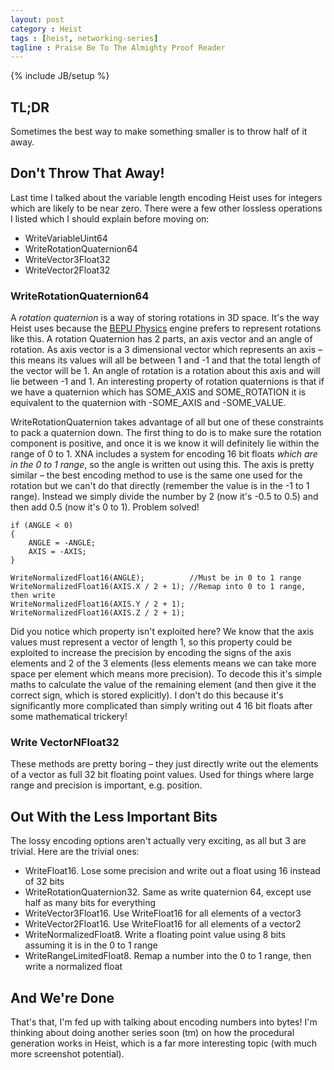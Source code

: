 ```yaml
---
layout: post
category : Heist
tags : [heist, networking-series]
tagline : Praise Be To The Almighty Proof Reader
---
```

{% include JB/setup %}


## TL;DR

Sometimes the best way to make something smaller is to throw half of it away.

## Don't Throw That Away!

Last time I talked about the variable length encoding Heist uses for integers which are likely to be near zero. There were a few other lossless operations I listed which I should explain before moving on:

 - WriteVariableUint64
 - WriteRotationQuaternion64
 - WriteVector3Float32
 - WriteVector2Float32
 
### WriteRotationQuaternion64

A _rotation quaternion_ is a way of storing rotations in 3D space. It's the way Heist uses because the [BEPU Physics](http://bepuphysics.codeplex.com/) engine prefers to represent rotations like this. A rotation Quaternion has 2 parts, an axis vector and an angle of rotation. As axis vector is a 3 dimensional vector which represents an axis – this means its values will all be between 1 and -1 and that the total length of the vector will be 1. An angle of rotation is a rotation about this axis and will lie between -1 and 1. An interesting property of rotation quaternions is that if we have a quaternion which has SOME_AXIS and SOME_ROTATION it is equivalent to the quaternion with -SOME_AXIS and -SOME_VALUE.

WriteRotationQuaternion takes advantage of all but one of these constraints to pack a quaternion down. The first thing to do is to make sure the rotation component is positive, and once it is we know it will definitely lie within the range of 0 to 1. XNA includes a system for encoding 16 bit floats *which are in the 0 to 1 range*, so the angle is written out using this. The axis is pretty similar – the best encoding method to use is the same one used for the rotation but we can't do that directly (remember the value is in the -1 to 1 range). Instead we simply divide the number by 2 (now it's -0.5 to 0.5) and then add 0.5 (now it's 0 to 1). Problem solved!

    if (ANGLE < 0)
    {
        ANGLE = -ANGLE;
        AXIS = -AXIS;
    }
    
    WriteNormalizedFloat16(ANGLE);          //Must be in 0 to 1 range
    WriteNormalizedFloat16(AXIS.X / 2 + 1); //Remap into 0 to 1 range, then write
    WriteNormalizedFloat16(AXIS.Y / 2 + 1);
    WriteNormalizedFloat16(AXIS.Z / 2 + 1);

Did you notice which property isn't exploited here? We know that the axis values must represent a vector of length 1, so this property could be exploited to increase the precision by encoding the signs of the axis elements and 2 of the 3 elements (less elements means we can take more space per element which means more precision). To decode this it's simple maths to calculate the value of the remaining element (and then give it the correct sign, which is stored explicitly). I don't do this because it's significantly more complicated than simply writing out 4 16 bit floats after some mathematical trickery!

### Write VectorNFloat32

These methods are pretty boring – they just directly write out the elements of a vector as full 32 bit floating point values. Used for things where large range and precision is important, e.g. position.

## Out With the Less Important Bits

The lossy encoding options aren't actually very exciting, as all but 3 are trivial. Here are the trivial ones:

 - WriteFloat16. Lose some precision and write out a float using 16 instead of 32 bits
 - WriteRotationQuaternion32. Same as write quaternion 64, except use half as many bits for everything
 - WriteVector3Float16. Use WriteFloat16 for all elements of a vector3
 - WriteVector2Float16. Use WriteFloat16 for all elements of a vector2
 - WriteNormalizedFloat8. Write a floating point value using 8 bits assuming it is in the 0 to 1 range
 - WriteRangeLimitedFloat8. Remap a number into the 0 to 1 range, then write a normalized float
 
## And We're Done

That's that, I'm fed up with talking about encoding numbers into bytes! I'm thinking about doing another series soon (tm) on how the procedural generation works in Heist, which is a far more interesting topic (with much more screenshot potential).